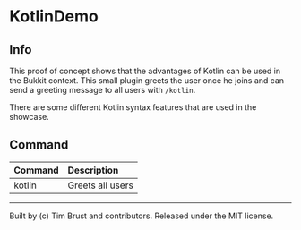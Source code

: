 # KotlinDemo

## Info
This proof of concept shows that the advantages of Kotlin can be used in the Bukkit context.
This small plugin greets the user once he joins and can send a greeting message to all users with `/kotlin`.

There are some different Kotlin syntax features that are used in the showcase.

## Command

| Command | Description      |
|:--------|:-----------------|
| kotlin  | Greets all users |

---
Built by (c) Tim Brust and contributors. Released under the MIT license.
